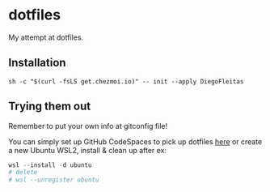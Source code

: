 # dotfiles

My attempt at dotfiles.

## Installation

`sh -c "$(curl -fsLS get.chezmoi.io)" -- init --apply DiegoFleitas`

## Trying them out

Remember to put your own info at gitconfig file!

You can simply set up GitHub CodeSpaces to pick up dotfiles [here](https://github.com/settings/codespaces)
or create a new Ubuntu WSL2, install & clean up after
ex:

```powershell
wsl --install -d ubuntu
# delete
# wsl --unregister ubuntu
```

